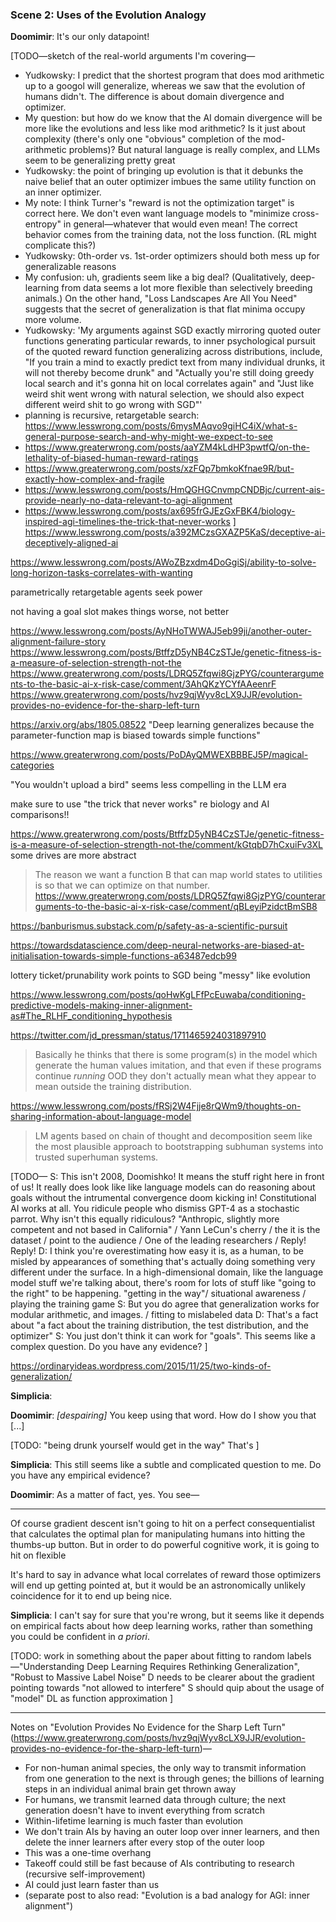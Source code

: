 
### Scene 2: Uses of the Evolution Analogy

**Doomimir**: It's our only datapoint!

[TODO—sketch of the real-world arguments I'm covering—
 * Yudkowsky: I predict that the shortest program that does mod arithmetic up to a googol will generalize, whereas we saw that the evolution of humans didn't. The difference is about domain divergence and optimizer.
 * My question: but how do we know that the AI domain divergence will be more like the evolutions and less like mod arithmetic? Is it just about complexity (there's only one "obvious" completion of the mod-arithmetic problems)? But natural language is really complex, and LLMs seem to be generalizing pretty great
 * Yudkowsky: the point of bringing up evolution is that it debunks the naive belief that an outer optimizer imbues the same utility function on an inner optimizer.
 * My note: I think Turner's "reward is not the optimization target" is correct here. We don't even want language models to "minimize cross-entropy" in general—whatever that would even mean! The correct behavior comes from the training data, not the loss function. (RL might complicate this?)
 * Yudkowsky: 0th-order vs. 1st-order optimizers should both mess up for generalizable reasons
 * My confusion: uh, gradients seem like a big deal? (Qualitatively, deep-learning from data seems a lot more flexible than selectively breeding animals.) On the other hand, "Loss Landscapes Are All You Need" suggests that the secret of generalization is that flat minima occupy more volume.
 * Yudkowsky: 'My arguments against SGD exactly mirroring quoted outer functions generating particular rewards, to inner psychological pursuit of the quoted reward function generalizing across distributions, include, "If you train a mind to exactly predict text from many individual drunks, it will not thereby become drunk" and "Actually you're still doing greedy local search and it's gonna hit on local correlates again" and "Just like weird shit went wrong with natural selection, we should also expect different weird shit to go wrong with SGD"'
 * planning is recursive, retargetable search: https://www.lesswrong.com/posts/6mysMAqvo9giHC4iX/what-s-general-purpose-search-and-why-might-we-expect-to-see
 * https://www.greaterwrong.com/posts/aaYZM4kLdHP3pwtfQ/on-the-lethality-of-biased-human-reward-ratings
 * https://www.greaterwrong.com/posts/xzFQp7bmkoKfnae9R/but-exactly-how-complex-and-fragile
 * https://www.lesswrong.com/posts/HmQGHGCnvmpCNDBjc/current-ais-provide-nearly-no-data-relevant-to-agi-alignment
 * https://www.lesswrong.com/posts/ax695frGJEzGxFBK4/biology-inspired-agi-timelines-the-trick-that-never-works
]
https://www.lesswrong.com/posts/a392MCzsGXAZP5KaS/deceptive-ai-deceptively-aligned-ai

https://www.lesswrong.com/posts/AWoZBzxdm4DoGgiSj/ability-to-solve-long-horizon-tasks-correlates-with-wanting


parametrically retargetable agents seek power

not having a goal slot makes things worse, not better

https://www.lesswrong.com/posts/AyNHoTWWAJ5eb99ji/another-outer-alignment-failure-story
https://www.lesswrong.com/posts/BtffzD5yNB4CzSTJe/genetic-fitness-is-a-measure-of-selection-strength-not-the
https://www.greaterwrong.com/posts/LDRQ5Zfqwi8GjzPYG/counterarguments-to-the-basic-ai-x-risk-case/comment/3AhQKzYCYfAAeenrF
https://www.greaterwrong.com/posts/hvz9qjWyv8cLX9JJR/evolution-provides-no-evidence-for-the-sharp-left-turn

https://arxiv.org/abs/1805.08522 "Deep learning generalizes because the parameter-function map is biased towards simple functions"

https://www.greaterwrong.com/posts/PoDAyQMWEXBBBEJ5P/magical-categories

"You wouldn't upload a bird" seems less compelling in the LLM era

make sure to use "the trick that never works" re biology and AI comparisons!!

https://www.greaterwrong.com/posts/BtffzD5yNB4CzSTJe/genetic-fitness-is-a-measure-of-selection-strength-not-the/comment/kGtqbD7hCxuiFv3XL some drives are more abstract

> The reason we want a function B that can map world states to utilities is so that we can optimize on that number.
https://www.greaterwrong.com/posts/LDRQ5Zfqwi8GjzPYG/counterarguments-to-the-basic-ai-x-risk-case/comment/qBLeyiPzidctBmSB8

https://banburismus.substack.com/p/safety-as-a-scientific-pursuit

https://towardsdatascience.com/deep-neural-networks-are-biased-at-initialisation-towards-simple-functions-a63487edcb99

lottery ticket/prunability work points to SGD being "messy" like evolution

https://www.lesswrong.com/posts/qoHwKgLFfPcEuwaba/conditioning-predictive-models-making-inner-alignment-as#The_RLHF_conditioning_hypothesis

https://twitter.com/jd_pressman/status/1711465924031897910
> Basically he thinks that there is some program(s) in the model which generate the human values imitation, and that even if these programs continue *running* OOD they don't actually mean what they appear to mean outside the training distribution.

https://www.lesswrong.com/posts/fRSj2W4Fjje8rQWm9/thoughts-on-sharing-information-about-language-model
> LM agents based on chain of thought and decomposition seem like the most plausible approach to bootstrapping subhuman systems into trusted superhuman systems.

[TODO—
S: This isn't 2008, Doomishko! It means the stuff right here in front of us! It really does look like like language models can do reasoning about goals without the intrumental convergence doom kicking in! Constitutional AI works at all. You ridicule people who dismiss GPT-4 as a stochastic parrot. Why isn't this equally ridiculous? "Anthropic, slightly more competent and not based in California" / Yann LeCun's cherry / the it is the dataset / point to the audience / One of the leading researchers / Reply! Reply!
D: I think you're overestimating how easy it is, as a human, to be misled by appearances of something that's actually doing something very different under the surface. In a high-dimensional domain, like the language model stuff we're talking about, there's room for lots of stuff like "going to the right" to be happening. "getting in the way"/ situational awareness / playing the training game
S: But you do agree that generalization works for modular arithmetic, and images. / fitting to mislabeled data
D: That's a fact about "a fact about the training distribution, the test distribution, and the optimizer"
S: You just don't think it can work for "goals". This seems like a complex question. Do you have any evidence?
]

https://ordinaryideas.wordpress.com/2015/11/25/two-kinds-of-generalization/

**Simplicia**: 

**Doomimir**: _[despairing]_ You keep using that word. How do I show you that [...]

[TODO:
"being drunk yourself would get in the way"
That's 
]

**Simplicia**: This still seems like a subtle and complicated question to me. Do you have any empirical evidence?

**Doomimir**: As a matter of fact, yes. You see—

----------

Of course gradient descent isn't going to hit on a perfect consequentialist that calculates the optimal plan for manipulating humans into hitting the thumbs-up button. But in order to do powerful cognitive work, it is going to hit on flexible


It's hard to say in advance what local correlates of reward those optimizers will end up getting pointed at, but it would be an astronomically unlikely coincidence for it to end up being nice.

**Simplicia**: I can't say for sure that you're wrong, but it seems like it depends on empirical facts about how deep learning works, rather than something you could be confident in _a priori_. 

[TODO:
work in something about the paper about fitting to random labels—"Understanding Deep Learning Requires Rethinking Generalization", "Robust to Massive Label Noise"
D needs to be clearer about the gradient pointing towards "not allowed to interfere"
S should quip about the usage of "model"
DL as function approximation
]

--------

Notes on "Evolution Provides No Evidence for the Sharp Left Turn" (https://www.greaterwrong.com/posts/hvz9qjWyv8cLX9JJR/evolution-provides-no-evidence-for-the-sharp-left-turn)—

 * For non-human animal species, the only way to transmit information from one generation to the next is through genes; the billions of learning steps in an individual animal brain get thrown away
 * For humans, we transmit learned data through culture; the next generation doesn't have to invent everything from scratch
 * Within-lifetime learning is much faster than evolution
 * We don't train AIs by having an outer loop over inner learners, and then delete the inner learners after every stop of the outer loop
 * This was a one-time overhang
 * Takeoff could still be fast because of AIs contributing to research (recursive self-improvement)
 * AI could just learn faster than us
 * (separate post to also read: "Evolution is a bad analogy for AGI: inner alignment")
